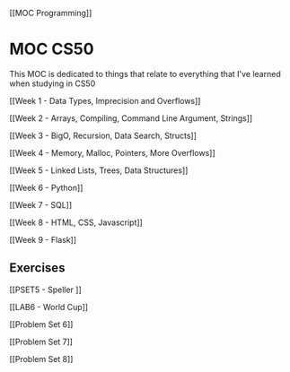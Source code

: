 [[MOC Programming]]

# MOC CS50
This MOC is dedicated to things that relate to everything that I've learned when studying in CS50


[[Week 1 - Data Types, Imprecision and Overflows]]

[[Week 2 - Arrays, Compiling, Command Line Argument, Strings]]

[[Week 3 - BigO, Recursion, Data Search, Structs]]

[[Week 4 - Memory, Malloc, Pointers, More Overflows]]

[[Week 5 - Linked Lists, Trees, Data Structures]]

[[Week 6 - Python]]

[[Week 7 - SQL]]

[[Week 8 - HTML, CSS, Javascript]]

[[Week 9 - Flask]]


## Exercises

[[PSET5 - Speller ]]

[[LAB6 - World Cup]]

[[Problem Set 6]]

[[Problem Set 7]]

[[Problem Set 8]]